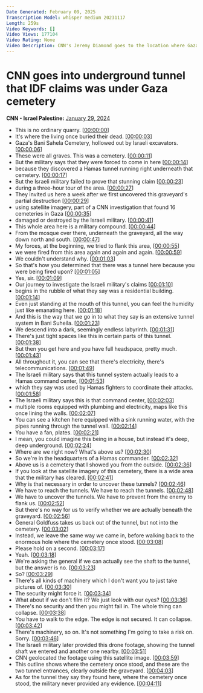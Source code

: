 ```yaml
---
Date Generated: February 09, 2025
Transcription Model: whisper medium 20231117
Length: 259s
Video Keywords: []
Video Views: 177104
Video Rating: None
Video Description: CNN's Jeremy Diamond goes to the location where Gaza's Bani Suheila cemetery used to be, before the IDF destroyed it, claiming that there was a tunnel underneath that led to a Hamas command center. CNN was unable to independently verify that claim. #CNN #News
---
```


# CNN goes into underground tunnel that IDF claims was under Gaza cemetery
**CNN - Israel Palestine:** [January 29, 2024](https://www.youtube.com/watch?v=34CxzZtVxnE)
*  This is no ordinary quarry. [[00:00:00](https://www.youtube.com/watch?v=34CxzZtVxnE&t=0.0s)]
*  It's where the living once buried their dead. [[00:00:03](https://www.youtube.com/watch?v=34CxzZtVxnE&t=3.0s)]
*  Gaza's Bani Sahela Cemetery, hollowed out by Israeli excavators. [[00:00:06](https://www.youtube.com/watch?v=34CxzZtVxnE&t=6.24s)]
*  These were all graves. This was a cemetery. [[00:00:11](https://www.youtube.com/watch?v=34CxzZtVxnE&t=11.68s)]
*  But the military says that they were forced to come in here [[00:00:14](https://www.youtube.com/watch?v=34CxzZtVxnE&t=14.24s)]
*  because they discovered a Hamas tunnel running right underneath that cemetery. [[00:00:17](https://www.youtube.com/watch?v=34CxzZtVxnE&t=17.48s)]
*  But the Israeli military failed to prove that stunning claim [[00:00:23](https://www.youtube.com/watch?v=34CxzZtVxnE&t=23.0s)]
*  during a three-hour tour of the area. [[00:00:27](https://www.youtube.com/watch?v=34CxzZtVxnE&t=27.0s)]
*  They invited us here a week after we first uncovered this graveyard's partial destruction [[00:00:29](https://www.youtube.com/watch?v=34CxzZtVxnE&t=29.92s)]
*  using satellite imagery, part of a CNN investigation that found 16 cemeteries in Gaza [[00:00:35](https://www.youtube.com/watch?v=34CxzZtVxnE&t=35.120000000000005s)]
*  damaged or destroyed by the Israeli military. [[00:00:41](https://www.youtube.com/watch?v=34CxzZtVxnE&t=41.52s)]
*  This whole area here is a military compound. [[00:00:44](https://www.youtube.com/watch?v=34CxzZtVxnE&t=44.92s)]
*  From the mosque over there, underneath the graveyard, all the way down north and south. [[00:00:47](https://www.youtube.com/watch?v=34CxzZtVxnE&t=47.64s)]
*  My forces, at the beginning, we tried to flank this area, [[00:00:55](https://www.youtube.com/watch?v=34CxzZtVxnE&t=55.6s)]
*  we were fired from this area again and again and again. [[00:00:59](https://www.youtube.com/watch?v=34CxzZtVxnE&t=59.72s)]
*  We couldn't understand why. [[00:01:03](https://www.youtube.com/watch?v=34CxzZtVxnE&t=63.8s)]
*  So that's how you determined that there was a tunnel here because you were being fired upon? [[00:01:05](https://www.youtube.com/watch?v=34CxzZtVxnE&t=65.12s)]
*  Yes, sir. [[00:01:09](https://www.youtube.com/watch?v=34CxzZtVxnE&t=69.0s)]
*  Our journey to investigate the Israeli military's claims [[00:01:10](https://www.youtube.com/watch?v=34CxzZtVxnE&t=70.84s)]
*  begins in the rubble of what they say was a residential building. [[00:01:14](https://www.youtube.com/watch?v=34CxzZtVxnE&t=74.36s)]
*  Even just standing at the mouth of this tunnel, you can feel the humidity just like emanating here. [[00:01:18](https://www.youtube.com/watch?v=34CxzZtVxnE&t=78.64s)]
*  And this is the way that we go in to what they say is an extensive tunnel system in Bani Suheila. [[00:01:23](https://www.youtube.com/watch?v=34CxzZtVxnE&t=83.4s)]
*  We descend into a dark, seemingly endless labyrinth. [[00:01:31](https://www.youtube.com/watch?v=34CxzZtVxnE&t=91.76s)]
*  There's just tight spaces like this in certain parts of this tunnel. [[00:01:38](https://www.youtube.com/watch?v=34CxzZtVxnE&t=98.64s)]
*  But then you get here and you have full headspace, pretty much. [[00:01:43](https://www.youtube.com/watch?v=34CxzZtVxnE&t=103.6s)]
*  All throughout it, you can see that there's electricity, there's telecommunications. [[00:01:49](https://www.youtube.com/watch?v=34CxzZtVxnE&t=109.16s)]
*  The Israeli military says that this tunnel system actually leads to a Hamas command center, [[00:01:53](https://www.youtube.com/watch?v=34CxzZtVxnE&t=113.28s)]
*  which they say was used by Hamas fighters to coordinate their attacks. [[00:01:58](https://www.youtube.com/watch?v=34CxzZtVxnE&t=118.24s)]
*  The Israeli military says this is that command center, [[00:02:03](https://www.youtube.com/watch?v=34CxzZtVxnE&t=123.8s)]
*  multiple rooms equipped with plumbing and electricity, maps like this once lining the walls. [[00:02:07](https://www.youtube.com/watch?v=34CxzZtVxnE&t=127.64s)]
*  You can see a kitchen here equipped with a sink running water, with the pipes running through the tunnel wall. [[00:02:14](https://www.youtube.com/watch?v=34CxzZtVxnE&t=134.6s)]
*  You have a fan, plates. [[00:02:21](https://www.youtube.com/watch?v=34CxzZtVxnE&t=141.76s)]
*  I mean, you could imagine this being in a house, but instead it's deep, deep underground. [[00:02:24](https://www.youtube.com/watch?v=34CxzZtVxnE&t=144.44s)]
*  Where are we right now? What's above us? [[00:02:30](https://www.youtube.com/watch?v=34CxzZtVxnE&t=150.23999999999998s)]
*  So we're in the headquarters of a Hamas commander. [[00:02:32](https://www.youtube.com/watch?v=34CxzZtVxnE&t=152.51999999999998s)]
*  Above us is a cemetery that I showed you from the outside. [[00:02:36](https://www.youtube.com/watch?v=34CxzZtVxnE&t=156.56s)]
*  If you look at the satellite imagery of this cemetery, there is a wide area that the military has cleared. [[00:02:41](https://www.youtube.com/watch?v=34CxzZtVxnE&t=161.44s)]
*  Why is that necessary in order to uncover these tunnels? [[00:02:46](https://www.youtube.com/watch?v=34CxzZtVxnE&t=166.28s)]
*  We have to reach the tunnels. We have to reach the tunnels. [[00:02:48](https://www.youtube.com/watch?v=34CxzZtVxnE&t=168.95999999999998s)]
*  We have to uncover the tunnels. We have to prevent from the enemy to flank us. [[00:02:52](https://www.youtube.com/watch?v=34CxzZtVxnE&t=172.51999999999998s)]
*  But there's no way for us to verify whether we are actually beneath the graveyard. [[00:02:56](https://www.youtube.com/watch?v=34CxzZtVxnE&t=176.39999999999998s)]
*  General Goldfuss takes us back out of the tunnel, but not into the cemetery. [[00:03:02](https://www.youtube.com/watch?v=34CxzZtVxnE&t=182.51999999999998s)]
*  Instead, we leave the same way we came in, before walking back to the enormous hole where the cemetery once stood. [[00:03:08](https://www.youtube.com/watch?v=34CxzZtVxnE&t=188.35999999999999s)]
*  Please hold on a second. [[00:03:17](https://www.youtube.com/watch?v=34CxzZtVxnE&t=197.4s)]
*  Yeah. [[00:03:18](https://www.youtube.com/watch?v=34CxzZtVxnE&t=198.48000000000002s)]
*  We're asking the general if we can actually see the shaft to the tunnel, but the answer is no. [[00:03:23](https://www.youtube.com/watch?v=34CxzZtVxnE&t=203.20000000000002s)]
*  So? [[00:03:29](https://www.youtube.com/watch?v=34CxzZtVxnE&t=209.84s)]
*  There's all kinds of machinery which I don't want you to just take pictures of. [[00:03:30](https://www.youtube.com/watch?v=34CxzZtVxnE&t=210.20000000000002s)]
*  The security might force it. [[00:03:34](https://www.youtube.com/watch?v=34CxzZtVxnE&t=214.96s)]
*  What about if we don't film it? We just look with our eyes? [[00:03:36](https://www.youtube.com/watch?v=34CxzZtVxnE&t=216.32s)]
*  There's no security and then you might fall in. The whole thing can collapse. [[00:03:38](https://www.youtube.com/watch?v=34CxzZtVxnE&t=218.64000000000001s)]
*  You have to walk to the edge. The edge is not secured. It can collapse. [[00:03:42](https://www.youtube.com/watch?v=34CxzZtVxnE&t=222.35999999999999s)]
*  There's machinery, so on. It's not something I'm going to take a risk on. Sorry. [[00:03:46](https://www.youtube.com/watch?v=34CxzZtVxnE&t=226.04s)]
*  The Israeli military later provided this drone footage, showing the tunnel shaft we entered and another one nearby. [[00:03:51](https://www.youtube.com/watch?v=34CxzZtVxnE&t=231.39999999999998s)]
*  CNN geolocated the footage using this satellite image. [[00:03:59](https://www.youtube.com/watch?v=34CxzZtVxnE&t=239.35999999999999s)]
*  This outline shows where the cemetery once stood, and these are the two tunnel entrances, clearly outside the graveyard. [[00:04:03](https://www.youtube.com/watch?v=34CxzZtVxnE&t=243.23999999999998s)]
*  As for the tunnel they say they found here, where the cemetery once stood, the military never provided any evidence. [[00:04:11](https://www.youtube.com/watch?v=34CxzZtVxnE&t=251.12s)]
